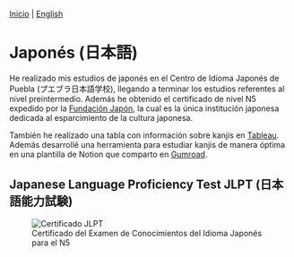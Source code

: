 [Inicio](indexesp.md) \| [English](japanese.md)

# Japonés (日本語)

He realizado mis estudios de japonés en el Centro de Idioma Japonés de Puebla (プエブラ日本語学校), llegando a terminar los estudios referentes al nivel preintermedio. Además he obtenido el certificado de nivel N5 expedido por la [Fundación Japón](https://www.jpf.go.jp/e/), la cual es la única institución japonesa dedicada al esparcimiento de la cultura japonesa.

También he realizado una tabla con información sobre kanjis en [Tableau](https://public.tableau.com/app/profile/david.silva2663/viz/Kanji_16451629254860/Dashboard?publish=yes). Además desarrollé una herramienta para estudiar kanjis de manera óptima en una plantilla de Notion que comparto en [Gumroad](https://davidsilvaapango.gumroad.com/).

## Japanese Language Proficiency Test JLPT (日本語能力試験)

<figure>
  <img
  src="https://imgur.com/D0Bz93f.jpg"
  alt="Certificado JLPT">
  <figcaption>Certificado del Examen de Conocimientos del Idioma Japonés para el N5</figcaption>
</figure>
